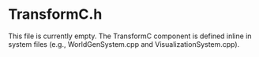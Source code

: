 # TransformC.h

This file is currently empty. The TransformC component is defined inline in system files (e.g., WorldGenSystem.cpp and VisualizationSystem.cpp).
